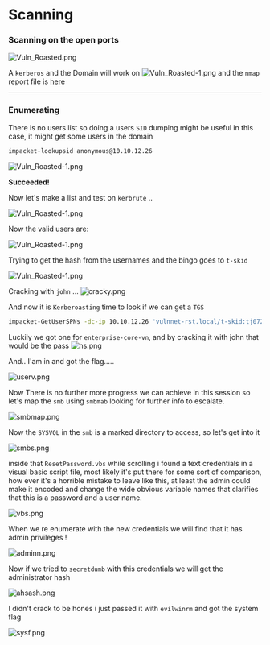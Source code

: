 
# Scanning

### Scanning on the open ports

![Vuln_Roasted.png](../../photos/srv/Vuln_Roasted.png)

A `kerberos` and the Domain will work on 
![Vuln_Roasted-1.png](../../photos/srv/Vuln_Roasted-1.png)
 and the `nmap` report file is [here](../../files/vuln_roasted/nmap.txt)

---

### Enumerating 

There is no users list so doing a users `SID` dumping might be useful in this case, it might get some users in the domain

```bash
impacket-lookupsid anonymous@10.10.12.26 
```

![Vuln_Roasted-1.png](../../photos/srv/users.png)

**Succeeded!**

Now let's make a list and test on `kerbrute` ..

![Vuln_Roasted-1.png](../../photos/srv/test.png)

Now the valid users are:

![Vuln_Roasted-1.png](../../photos/srv/validy.png)

Trying to get the hash from the usernames and the bingo goes to `t-skid`

![Vuln_Roasted-1.png](../../photos/srv/hashy.png)

Cracking with `john` ...
![cracky.png](../../photos/srv/cracky.png)

And now it is `Kerberoasting` time to look if we can get a `TGS`
```bash
impacket-GetUserSPNs -dc-ip 10.10.12.26 'vulnnet-rst.local/t-skid:tj072889*' -outputfile khash
```

Luckily we got one for `enterprise-core-vn`, and by cracking it with john that would be the pass
 ![hs.png](../../photos/srv/hs.png)

And.. I'am in and got the flag.....

![userv.png](../../photos/srv/userv.png)

Now There is no further more progress we can achieve in this session so let's map the `smb` using `smbmab` looking for further info to escalate.

![smbmap.png](../../photos/srv/smbmap.png)

Now the `SYSVOL` in the `smb` is a marked directory to access, so let's get into it

![smbs.png](../../photos/srv/smbs.png)

inside that `ResetPassword.vbs` while scrolling i found a text credentials in a visual basic script file, most likely it's put there for some sort of comparison, how ever it's a horrible mistake to leave like this, at least the admin could make it encoded and change the wide obvious variable names that clarifies that this is a password and a user name.

![vbs.png](../../photos/srv/vbs.png)

When we re enumerate with the new credentials we will find that it has admin privileges !

![adminn.png](../../photos/srv/adminn.png)

Now if we tried to `secretdumb` with this credentials we will get the administrator hash 

![ahsash.png](../../photos/srv/ahsash.png)

I didn't crack to be hones i just passed it with `evilwinrm` and got the system flag

![sysf.png](../../photos/srv/sysf.png)